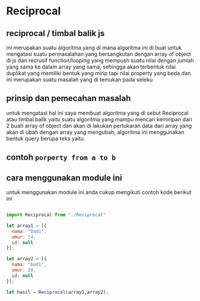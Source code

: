 # Reciprocal
## reciprocal / timbal balik js
ini merupakan suatu algoritma yang di mana algoritma ini di buat untuk mengatasi suatu permasalahan yang bersangkutan dengan array of object di js dan recrusif function/looping yang mempush suatu nilai dengan jumlah yang sama ke dalam array yang sama, sehingga akan terbentuk nilai duplikat yang memiliki bentuk yang mirip tapi
nilai property yang beda dan ini merupakan suatu masalah yang di temukan pada seleku

## prinsip dan pemecahan masalah
untuk mengatasi hal ini saya membuat algoritma yang di sebut Reciprocal atau timbal balik yaitu suatu algoritma yang mampu mencari kemiripan dari 2 buah array of object dan akan di lakukan pertukaran data dari array yang akan di ubah dengan array yang mengubah, algoritma ini menggunakan bentuk query berupa teks yaitu 
## contoh ```porperty from a to b```

## cara menggunakan module ini
untuk menggunakan module ini anda cukup mengikuti contoh kode berikut ini
```js

import Reciprocal from "./Reciprocal"

let array1 = [{
  nama: "budi",
  umur: 14,
  id: null
}];

let array2 = [{
  nama: "budi",
  umur: 20,
  id: null
}];

let hasil = Reciprocal(array1,array2);
```
